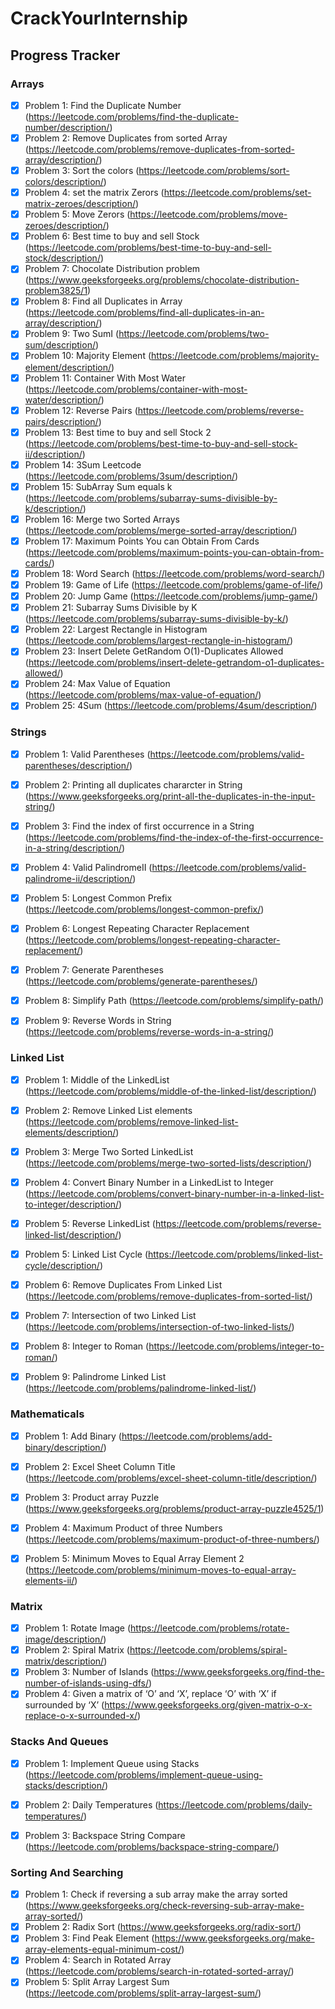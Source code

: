 # CrackYourInternship
## Progress Tracker

### Arrays
- [X] Problem 1: Find the Duplicate Number (https://leetcode.com/problems/find-the-duplicate-number/description/)
- [X] Problem 2: Remove Duplicates from sorted Array (https://leetcode.com/problems/remove-duplicates-from-sorted-array/description/)
- [X] Problem 3: Sort the colors (https://leetcode.com/problems/sort-colors/description/)
- [X] Problem 4: set the matrix Zerors (https://leetcode.com/problems/set-matrix-zeroes/description/)
- [X] Problem 5: Move Zerors (https://leetcode.com/problems/move-zeroes/description/)
- [X] Problem 6: Best time to buy and sell Stock (https://leetcode.com/problems/best-time-to-buy-and-sell-stock/description/)
- [X] Problem 7: Chocolate Distribution problem (https://www.geeksforgeeks.org/problems/chocolate-distribution-problem3825/1)
- [X] Problem 8: Find all Duplicates in Array (https://leetcode.com/problems/find-all-duplicates-in-an-array/description/)
- [X] Problem 9: Two SumI (https://leetcode.com/problems/two-sum/description/)
- [X] Problem 10: Majority Element (https://leetcode.com/problems/majority-element/description/)
- [x] Problem 11: Container With Most Water (https://leetcode.com/problems/container-with-most-water/description/)
- [X] Problem 12: Reverse Pairs (https://leetcode.com/problems/reverse-pairs/description/)
- [X] Problem 13: Best time to buy and sell Stock 2 (https://leetcode.com/problems/best-time-to-buy-and-sell-stock-ii/description/)
- [X] Problem 14: 3Sum Leetcode (https://leetcode.com/problems/3sum/description/)
- [x] Problem 15: SubArray Sum equals k (https://leetcode.com/problems/subarray-sums-divisible-by-k/description/)
- [X] Problem 16: Merge two Sorted Arrays  (https://leetcode.com/problems/merge-sorted-array/description/)
- [X] Problem 17: Maximum Points You can Obtain From Cards (https://leetcode.com/problems/maximum-points-you-can-obtain-from-cards/)
- [X] Problem 18: Word Search (https://leetcode.com/problems/word-search/)
- [X] Problem 19: Game of Life (https://leetcode.com/problems/game-of-life/)
- [X] Problem 20: Jump Game (https://leetcode.com/problems/jump-game/)
- [X] Problem 21: Subarray Sums Divisible by K (https://leetcode.com/problems/subarray-sums-divisible-by-k/)
- [X] Problem 22: Largest Rectangle in Histogram (https://leetcode.com/problems/largest-rectangle-in-histogram/)
- [X] Problem 23: Insert Delete GetRandom O(1)-Duplicates Allowed (https://leetcode.com/problems/insert-delete-getrandom-o1-duplicates-allowed/)
- [X] Problem 24: Max Value of Equation (https://leetcode.com/problems/max-value-of-equation/)
- [X] Problem 25: 4Sum (https://leetcode.com/problems/4sum/description/)

### Strings
- [X] Problem 1: Valid Parentheses (https://leetcode.com/problems/valid-parentheses/description/)
- [X] Problem 2: Printing all duplicates chararcter in String (https://www.geeksforgeeks.org/print-all-the-duplicates-in-the-input-string/)
- [X] Problem 3: Find the index of first occurrence in a String (https://leetcode.com/problems/find-the-index-of-the-first-occurrence-in-a-string/description/)
- [X] Problem 4: Valid PalindromeII (https://leetcode.com/problems/valid-palindrome-ii/description/)
- [X] Problem 5: Longest Common Prefix (https://leetcode.com/problems/longest-common-prefix/)
- [X] Problem 6: Longest Repeating Character Replacement (https://leetcode.com/problems/longest-repeating-character-replacement/)
- [X] Problem 7: Generate Parentheses (https://leetcode.com/problems/generate-parentheses/)
- [X] Problem 8: Simplify Path (https://leetcode.com/problems/simplify-path/)
- [X] Problem 9: Reverse Words in String (https://leetcode.com/problems/reverse-words-in-a-string/)


### Linked List
- [x] Problem 1: Middle of the LinkedList (https://leetcode.com/problems/middle-of-the-linked-list/description/)
- [X] Problem 2: Remove Linked List elements (https://leetcode.com/problems/remove-linked-list-elements/description/)
- [x] Problem 3: Merge Two Sorted LinkedList (https://leetcode.com/problems/merge-two-sorted-lists/description/)
- [X] Problem 4: Convert Binary Number in a LinkedList to Integer (https://leetcode.com/problems/convert-binary-number-in-a-linked-list-to-integer/description/)
- [X] Problem 5: Reverse LinkedList (https://leetcode.com/problems/reverse-linked-list/description/)
- [X] Problem 5: Linked List Cycle (https://leetcode.com/problems/linked-list-cycle/description/)
- [X] Problem 6: Remove Duplicates From Linked List (https://leetcode.com/problems/remove-duplicates-from-sorted-list/)
- [X] Problem 7: Intersection of two Linked List (https://leetcode.com/problems/intersection-of-two-linked-lists/)
- [X] Problem 8: Integer to Roman (https://leetcode.com/problems/integer-to-roman/)
- [X] Problem 9: Palindrome Linked List (https://leetcode.com/problems/palindrome-linked-list/)
  

### Mathematicals
- [x] Problem 1: Add Binary (https://leetcode.com/problems/add-binary/description/)  
- [X] Problem 2: Excel Sheet Column Title (https://leetcode.com/problems/excel-sheet-column-title/description/)
- [x] Problem 3: Product array Puzzle (https://www.geeksforgeeks.org/problems/product-array-puzzle4525/1)
- [X] Problem 4: Maximum Product of three Numbers (https://leetcode.com/problems/maximum-product-of-three-numbers/)
- [X] Problem 5: Minimum Moves to Equal Array Element 2 (https://leetcode.com/problems/minimum-moves-to-equal-array-elements-ii/)


### Matrix
- [X] Problem 1: Rotate Image (https://leetcode.com/problems/rotate-image/description/)
- [X] Problem 2: Spiral Matrix (https://leetcode.com/problems/spiral-matrix/description/)
- [X] Problem 3: Number of Islands (https://www.geeksforgeeks.org/find-the-number-of-islands-using-dfs/)
- [X] Problem 4: Given a matrix of ‘O’ and ‘X’, replace ‘O’ with ‘X’ if surrounded by ‘X’ (https://www.geeksforgeeks.org/given-matrix-o-x-replace-o-x-surrounded-x/)

### Stacks And Queues
- [X] Problem 1: Implement Queue using Stacks (https://leetcode.com/problems/implement-queue-using-stacks/description/)
- [X] Problem 2: Daily Temperatures (https://leetcode.com/problems/daily-temperatures/)
- [X] Problem 3: Backspace String Compare (https://leetcode.com/problems/backspace-string-compare/)


### Sorting And Searching

- [X] Problem 1: Check if reversing a sub array make the array sorted (https://www.geeksforgeeks.org/check-reversing-sub-array-make-array-sorted/)
- [X] Problem 2: Radix Sort (https://www.geeksforgeeks.org/radix-sort/)
- [X] Problem 3: Find Peak Element (https://www.geeksforgeeks.org/make-array-elements-equal-minimum-cost/)
- [X] Problem 4: Search in Rotated Array (https://leetcode.com/problems/search-in-rotated-sorted-array/)
- [X] Problem 5: Split Array Largest Sum (https://leetcode.com/problems/split-array-largest-sum/)